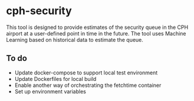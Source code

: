 # cph-security
This tool is designed to provide estimates of the security queue in the CPH airport at a user-defined point in time in the future. The tool uses Machine Learning based on historical data to estimate the queue.

## To do
- Update docker-compose to support local test environment
- Update Dockerfiles for local build
- Enable another way of orchestrating the fetchtime container
- Set up environment variables